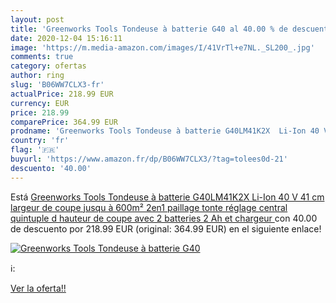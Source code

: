 ```yaml
---
layout: post
title: 'Greenworks Tools Tondeuse à batterie G40 al 40.00 % de descuento'
date: 2020-12-04 15:16:11
image: 'https://m.media-amazon.com/images/I/41VrTl+e7NL._SL200_.jpg'
comments: true
category: ofertas
author: ring
slug: 'B06WW7CLX3-fr'
actualPrice: 218.99 EUR
currency: EUR
price: 218.99
comparePrice: 364.99 EUR
prodname: 'Greenworks Tools Tondeuse à batterie G40LM41K2X  Li-Ion 40 V 41 cm largeur de coupe  jusqu à 600m²  2en1 paillage tonte  réglage central quintuple d hauteur de coupe avec 2 batteries 2 Ah et chargeur '
country: 'fr'
flag: '🇫🇷'
buyurl: 'https://www.amazon.fr/dp/B06WW7CLX3/?tag=tolees0d-21'
descuento: '40.00'
---
```


Está [Greenworks Tools Tondeuse à batterie G40LM41K2X  Li-Ion 40 V 41 cm largeur de coupe  jusqu à 600m²  2en1 paillage tonte  réglage central quintuple d hauteur de coupe avec 2 batteries 2 Ah et chargeur ](https://www.amazon.fr/dp/B06WW7CLX3/?tag=tolees0d-21) con 40.00 de descuento por 218.99 EUR (original: 364.99 EUR) en el siguiente enlace!

[![Greenworks Tools Tondeuse à batterie G40](https://m.media-amazon.com/images/I/41VrTl+e7NL._SL200_.jpg)](https://www.amazon.fr/dp/B06WW7CLX3/?tag=tolees0d-21)

ℹ️:


[Ver la oferta!!](https://www.amazon.fr/dp/B06WW7CLX3/?tag=tolees0d-21)
